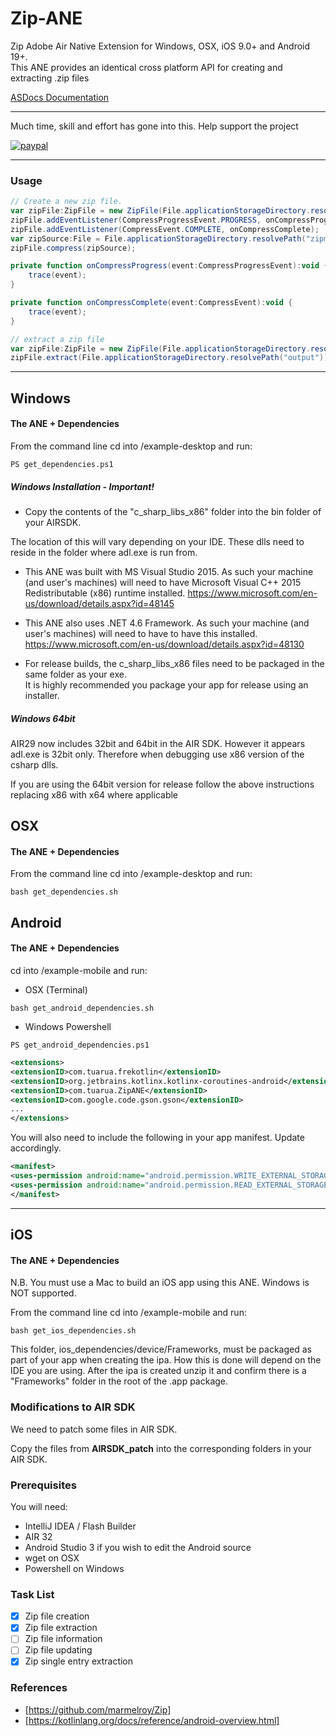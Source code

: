 # Zip-ANE

Zip Adobe Air Native Extension for Windows, OSX, iOS 9.0+ and Android 19+.    
This ANE provides an identical cross platform API for creating and extracting .zip files   

[ASDocs Documentation](https://tuarua.github.io/asdocs/zipane/index.html)  

-------------

Much time, skill and effort has gone into this. Help support the project

[![paypal](https://www.paypalobjects.com/en_US/i/btn/btn_donateCC_LG.gif)](https://www.paypal.com/cgi-bin/webscr?cmd=_s-xclick&hosted_button_id=5UR2T52J633RC)

-------------

### Usage
```actionscript
// Create a new zip file. 
var zipFile:ZipFile = new ZipFile(File.applicationStorageDirectory.resolvePath("zipme_created.zip"));
zipFile.addEventListener(CompressProgressEvent.PROGRESS, onCompressProgress);
zipFile.addEventListener(CompressEvent.COMPLETE, onCompressComplete);
var zipSource:File = File.applicationStorageDirectory.resolvePath("zipme");
zipFile.compress(zipSource);

private function onCompressProgress(event:CompressProgressEvent):void {
    trace(event);
}

private function onCompressComplete(event:CompressEvent):void {
    trace(event);
}

// extract a zip file
var zipFile:ZipFile = new ZipFile(File.applicationStorageDirectory.resolvePath("zipme.zip"));
zipFile.extract(File.applicationStorageDirectory.resolvePath("output"));

``` 

-------------

## Windows

#### The ANE + Dependencies

From the command line cd into /example-desktop and run:
```shell
PS get_dependencies.ps1
```

##### Windows Installation - Important!
* Copy the contents of the "c_sharp_libs_x86" folder into the bin folder of your AIRSDK. 

The location of this will vary depending on your IDE. These dlls need to reside in the folder where adl.exe is run from.

* This ANE was built with MS Visual Studio 2015. As such your machine (and user's machines) will need to have Microsoft Visual C++ 2015 Redistributable (x86) runtime installed.
https://www.microsoft.com/en-us/download/details.aspx?id=48145

* This ANE also uses .NET 4.6 Framework. As such your machine (and user's machines) will need to have to have this installed.
https://www.microsoft.com/en-us/download/details.aspx?id=48130

* For release builds, the c_sharp_libs_x86 files need to be packaged in the same folder as your exe.  
It is highly recommended you package your app for release using an installer.  

##### Windows 64bit

AIR29 now includes 32bit and 64bit in the AIR SDK.
However it appears adl.exe is 32bit only. Therefore when debugging use x86 version of the csharp dlls.

If you are using the 64bit version for release follow the above instructions replacing x86 with x64 where applicable


## OSX

#### The ANE + Dependencies

From the command line cd into /example-desktop and run:

```shell
bash get_dependencies.sh
```

## Android

#### The ANE + Dependencies

cd into /example-mobile and run:
- OSX (Terminal)
```shell
bash get_android_dependencies.sh
```
- Windows Powershell
```shell
PS get_android_dependencies.ps1
```

```xml
<extensions>
<extensionID>com.tuarua.frekotlin</extensionID>
<extensionID>org.jetbrains.kotlinx.kotlinx-coroutines-android</extensionID>
<extensionID>com.tuarua.ZipANE</extensionID>
<extensionID>com.google.code.gson.gson</extensionID>
...
</extensions>
```

You will also need to include the following in your app manifest. Update accordingly.

```xml
<manifest>
<uses-permission android:name="android.permission.WRITE_EXTERNAL_STORAGE"/>
<uses-permission android:name="android.permission.READ_EXTERNAL_STORAGE"/>
</manifest>
```

-------------

## iOS

#### The ANE + Dependencies

N.B. You must use a Mac to build an iOS app using this ANE. Windows is NOT supported.

From the command line cd into /example-mobile and run:

```shell
bash get_ios_dependencies.sh
```

This folder, ios_dependencies/device/Frameworks, must be packaged as part of your app when creating the ipa. How this is done will depend on the IDE you are using.
After the ipa is created unzip it and confirm there is a "Frameworks" folder in the root of the .app package.

### Modifications to AIR SDK

We need to patch some files in AIR SDK. 

Copy the files from **AIRSDK_patch** into the corresponding folders in your AIR SDK.

### Prerequisites

You will need:

- IntelliJ IDEA / Flash Builder
- AIR 32
- Android Studio 3 if you wish to edit the Android source
- wget on OSX
- Powershell on Windows

### Task List
- [x] Zip file creation
- [x] Zip file extraction
- [ ] Zip file information
- [ ] Zip file updating
- [x] Zip single entry extraction

### References
* [https://github.com/marmelroy/Zip]
* [https://kotlinlang.org/docs/reference/android-overview.html] 
